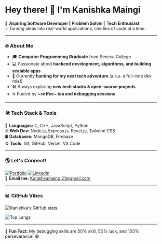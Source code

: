 # Hey there! 👋 I'm Kanishka Maingi

🚀 **Aspiring Software Developer | Problem Solver | Tech Enthusiast**  
💡 Turning ideas into real-world applications, one line of code at a time.

---

### 🔥 About Me
- 🎓 **Computer Programming Graduate** from Seneca College
- 💻 Passionate about **backend development, algorithms, and building scalable apps**
- 🚀 Currently **hunting for my next tech adventure** (a.k.a. a full-time dev role!)
- 🛠 Always exploring **new tech stacks & open-source projects**
- ☕ Fueled by **~coffee~ tea and debugging sessions**

---

### 🛠 Tech Stack & Tools
🚀 **Languages:** C, C++, JavaScript, Python  
🌐 **Web Dev:** Node.js, Express.js, React.js, Tailwind CSS  
🛢 **Databases:** MongoDB, Firebase  
⚙ **Tools:** Git, GitHub, Vercel, VS Code  

---

### 🌎 Let's Connect!
[![Portfolio](https://img.shields.io/badge/Portfolio-%23000000.svg?style=flat&logo=vercel&logoColor=white)](kanishkamaingi.com) 
[![LinkedIn](https://img.shields.io/badge/LinkedIn-%230077B5.svg?style=flat&logo=linkedin&logoColor=white)](https://www.linkedin.com/in/kanishka-maingi)  
💌 **Email me:** [Kanishkamaingi21@gmail.com](mailto:Kanishkamaingi21@gmail.com)

---

### 📊 GitHub Vibes
![Kanishka's GitHub stats](https://github-readme-stats.vercel.app/api?username=kanishkamaingi&show_icons=true&theme=tokyonight)  

![Top Langs](https://github-readme-stats.vercel.app/api/top-langs/?username=kanishkamaingi&layout=compact&theme=tokyonight)

---

🚀 **Fun Fact:** My debugging skills are 50% skill, 50% luck, and 100% perseverance! 😆
